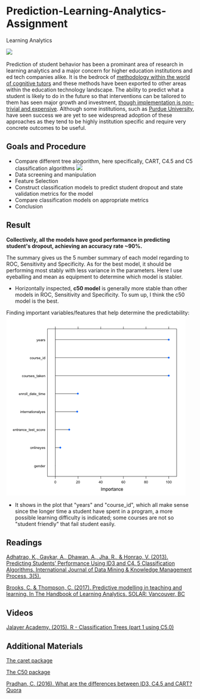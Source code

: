 # Prediction-Learning-Analytics-Assignment
Learning Analytics


<img src="https://i0.wp.com/tommarch.com/wp-content/uploads/2020/01/Data-Analytics.001-1.jpeg?ssl=1" width="600"><br>


Prediction of student behavior has been a prominant area of research in learning analytics and a major concern for higher education institutions and ed tech companies alike. It is the bedrock of [methodology within the world of cognitive tutors](https://solaresearch.org/hla-17/hla17-chapter5/) and these methods have been exported to other areas within the education technology landscape. The ability to predict what a student is likely to do in the future so that interventions can be tailored to them has seen major growth and investment, [though implementation is non-trivial and expensive](https://www.newamerica.org/education-policy/policy-papers/promise-and-peril-predictive-analytics-higher-education/). Although some institutions, such as [Purdue University](https://www.itap.purdue.edu/learning/tools/forecast.html), have seen success we are yet to see widespread adoption of these approaches as they tend to be highly institution specific and require very concrete outcomes to be useful. 

## Goals and Procedure

* Compare different tree alogorithm, here specifically, CART, C4.5 and C5 classification algorithms
<img src="https://qph.fs.quoracdn.net/main-qimg-fd3bd000bb9e904105b73fda2cc028bd-c" width="600"><br>
* Data screening and manipulation
* Feature Selection
* Construct classification models to predict student dropout and state validation metrics for the model
* Compare classification models on appropriate metrics
* Conclusion

## Result
**Collectively, all the models have good performance in predicting student's dropout, achieving an accuracy rate ~90%.**

The summary gives us the 5 number summary of each model regarding to ROC, Sensitivity and Specificity.
As for the best model, it should be performing most stably with less variance in the parameters. Here I use eyeballing and mean as equipment to determine which model is stabler. 

- Horizontally inspected, **c50 model** is generally more stable than other models in ROC, Sensitivity and Specificity.
To sum up, I think the c50 model is the best.

Finding important variables/features that help determine the predictability:<br>
![](Impvar.png)<br>
- It shows in the plot that "years" and "course_id", which all make sense since the longer time a student have spent in a program, a more possible learning difficulty is indicated; some courses are not so "student friendly" that fail student easily.


## Readings

[Adhatrao, K., Gaykar, A., Dhawan, A., Jha, R., & Honrao, V. (2013). Predicting Students’ Performance Using ID3 and C4. 5 Classification Algorithms. International Journal of Data Mining & Knowledge Management Process, 3(5).](https://arxiv.org/ftp/arxiv/papers/1310/1310.2071.pdf)

[Brooks, C. & Thompson, C. (2017). Predictive modelling in teaching and learning. In The Handbook of Learning Analytics. SOLAR: Vancouver, BC](https://solaresearch.org/hla-17/hla17-chapter5/)

## Videos

[Jalayer Academy. (2015). R - Classification Trees (part 1 using C5.0)](https://www.youtube.com/watch?v=5NquIfQxpxk)


## Additional Materials

[The caret package](https://topepo.github.io/caret/train-models-by-tag.html)

[The C50 package](https://topepo.github.io/C5.0/)

[Pradhan, C. (2016). What are the differences between ID3, C4.5 and CART? Quora](https://www.quora.com/What-are-the-differences-between-ID3-C4-5-and-CART)



